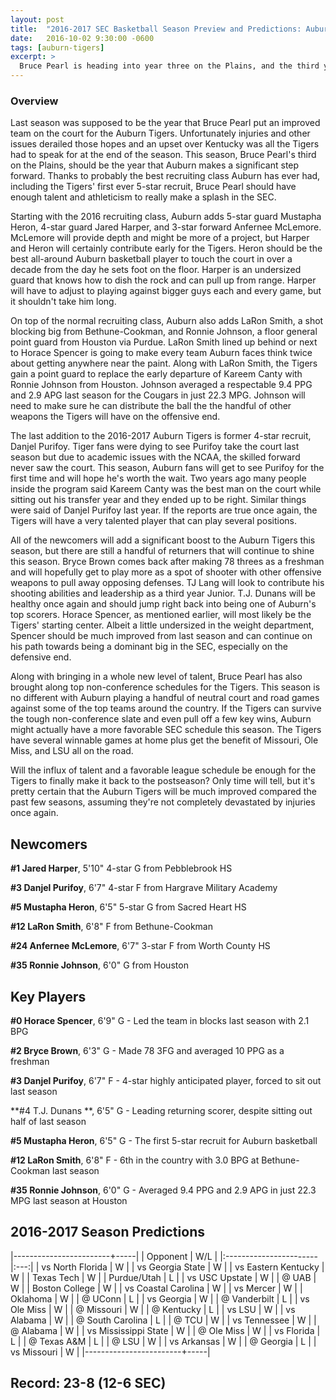 ```yaml
---
layout: post
title:  "2016-2017 SEC Basketball Season Preview and Predictions: Auburn Tigers"
date:   2016-10-02 9:30:00 -0600
tags: [auburn-tigers]
excerpt: >
  Bruce Pearl is heading into year three on the Plains, and the third year could be the charm. Auburn finally has the depth and athleticism to resemble a typical Bruce Pearl basketball team. Can the Tigers take advantage of a fairly favorable SEC schedule to finally make it to the post season?
---
```

### Overview
Last season was supposed to be the year that Bruce Pearl put an improved team on the court for the Auburn Tigers. Unfortunately injuries and other issues derailed those hopes and an upset over Kentucky was all the Tigers had to speak for at the end of the season. This season, Bruce Pearl's third on the Plains, should be the year that Auburn makes a significant step forward. Thanks to probably the best recruiting class Auburn has ever had, including the Tigers' first ever 5-star recruit, Bruce Pearl should have enough talent and athleticism to really make a splash in the SEC.

Starting with the 2016 recruiting class, Auburn adds 5-star guard Mustapha Heron, 4-star guard Jared Harper, and 3-star forward Anfernee McLemore. McLemore will provide depth and might be more of a project, but Harper and Heron will certainly contribute early for the Tigers. Heron should be the best all-around Auburn basketball player to touch the court in over a decade from the day he sets foot on the floor. Harper is an undersized guard that knows how to dish the rock and can pull up from range. Harper will have to adjust to playing against bigger guys each and every game, but it shouldn't take him long.

On top of the normal recruiting class, Auburn also adds LaRon Smith, a shot blocking big from Bethune-Cookman, and Ronnie Johnson, a floor general point guard from Houston via Purdue. LaRon Smith lined up behind or next to Horace Spencer is going to make every team Auburn faces think twice about getting anywhere near the paint. Along with LaRon Smith, the Tigers gain a point guard to replace the early departure of Kareem Canty with Ronnie Johnson from Houston. Johnson averaged a respectable 9.4 PPG and 2.9 APG last season for the Cougars in just 22.3 MPG. Johnson will need to make sure he can distribute the ball the the handful of other weapons the Tigers will have on the offensive end.

The last addition to the 2016-2017 Auburn Tigers is former 4-star recruit, Danjel Purifoy. Tiger fans were dying to see Purifoy take the court last season but due to academic issues with the NCAA, the skilled forward never saw the court. This season, Auburn fans will get to see Purifoy for the first time and will hope he's worth the wait. Two years ago many people inside the program said Kareem Canty was the best man on the court while sitting out his transfer year and they ended up to be right. Similar things were said of Danjel Purifoy last year. If the reports are true once again, the Tigers will have a very talented player that can play several positions.

All of the newcomers will add a significant boost to the Auburn Tigers this season, but there are still a handful of returners that will continue to shine this season. Bryce Brown comes back after making 78 threes as a freshman and will hopefully get to play more as a spot of shooter with other offensive weapons to pull away opposing defenses. TJ Lang will look to contribute his shooting abilities and leadership as a third year Junior. T.J. Dunans will be healthy once again and should jump right back into being one of Auburn's top scorers. Horace Spencer, as mentioned earlier, will most likely be the Tigers' starting center. Albeit a little undersized in the weight department, Spencer should be much improved from last season and can continue on his path towards being a dominant big in the SEC, especially on the defensive end.

Along with bringing in a whole new level of talent, Bruce Pearl has also brought along top non-conference schedules for the Tigers. This season is no different with Auburn playing a handful of neutral court and road games against some of the top teams around the country. If the Tigers can survive the tough non-conference slate and even pull off a few key wins, Auburn might actually have a more favorable SEC schedule this season. The Tigers have several winnable games at home plus get the benefit of Missouri, Ole Miss, and LSU all on the road.

Will the influx of talent and a favorable league schedule be enough for the Tigers to finally make it back to the postseason? Only time will tell, but it's pretty certain that the Auburn Tigers will be much improved compared the past few seasons, assuming they're not completely devastated by injuries once again.


## Newcomers

**\#1 Jared Harper**, 5'10" 4-star G from Pebblebrook HS

**\#3 Danjel Purifoy**, 6'7" 4-star F from Hargrave Military Academy

**\#5 Mustapha Heron**, 6'5" 5-star G from Sacred Heart HS

**\#12 LaRon Smith**, 6'8" F from Bethune-Cookman

**\#24 Anfernee McLemore**, 6'7" 3-star F from Worth County HS

**\#35 Ronnie Johnson**, 6'0" G from Houston


## Key Players

**\#0 Horace Spencer**, 6'9" G - Led the team in blocks last season with 2.1 BPG

**\#2 Bryce Brown**, 6'3" G - Made 78 3FG and averaged 10 PPG as a freshman

**\#3 Danjel Purifoy**, 6'7" F - 4-star highly anticipated player, forced to sit out last season

**\#4 T.J. Dunans **, 6'5" G - Leading returning scorer, despite sitting out half of last season

**\#5 Mustapha Heron**, 6'5" G - The first 5-star recruit for Auburn basketball

**\#12 LaRon Smith**, 6'8" F - 6th in the country with 3.0 BPG at Bethune-Cookman last season

**\#35 Ronnie Johnson**, 6'0" G - Averaged 9.4 PPG and 2.9 APG in just 22.3 MPG last season at Houston


## 2016-2017 Season Predictions

|------------------------+-----|
| Opponent               | W/L |
|:-----------------------|:---:|
| vs North Florida       | W   |
| vs Georgia State       | W   |
| vs Eastern Kentucky    | W   |
| Texas Tech             | W   |
| Purdue/Utah            | L   |
| vs USC Upstate         | W   |
| @ UAB                  | W   |
| Boston College         | W   |
| vs Coastal Carolina    | W   |
| vs Mercer              | W   |
| Oklahoma               | W   |
| @ UConn                | L   |
| vs Georgia             | W   |
| @ Vanderbilt           | L   |
| vs Ole Miss            | W   |
| @ Missouri             | W   |
| @ Kentucky             | L   |
| vs LSU                 | W   |
| vs Alabama             | W   |
| @ South Carolina       | L   |
| @ TCU                  | W   |
| vs Tennessee           | W   |
| @ Alabama              | W   |
| vs Mississippi State   | W   |
| @ Ole Miss             | W   |
| vs Florida             | L   |
| @ Texas A&M            | L   |
| @ LSU                  | W   |
| vs Arkansas            | W   |
| @ Georgia              | L   |
| vs Missouri            | W   |
|------------------------+-----|

## Record: 23-8 (12-6 SEC)
